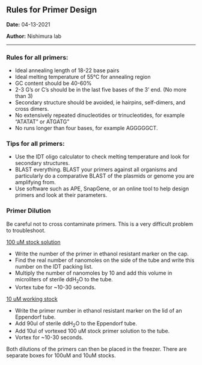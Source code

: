 ## Rules for Primer Design

**Date:** 04-13-2021

**Author:** Nishimura lab

--- 

### Rules for all primers:

- Ideal annealing length of 18-22 base pairs
- Ideal melting temperature of 55°C for annealing region
- GC content should be 40-60%
- 2-3 G’s or C’s should be in the last five bases of the 3’ end. (No more than 3)
- Secondary structure should be avoided, ie hairpins, self-dimers, and cross dimers.
- No extensively repeated dinucleotides or trinucleotides, for example “ATATAT” or ATGATG”
- No runs longer than four bases, for example AGGGGGCT.

### Tips for all primers:

- Use the IDT oligo calculator to check melting temperature and look for secondary structures.
- BLAST everything. BLAST your primers against all organisms and particularly do a comparative BLAST of the plasmids or genome you are amplifying from.
- Use software such as APE, SnapGene, or an online tool to help design primers and look at their parameters.

### Primer Dilution

Be careful not to cross contaminate primers. This is a very difficult problem to troubleshoot.

<ins>100 uM stock solution
- Write the number of the primer in ethanol resistant marker on the cap.
- Find the real number of nanomoles on the side of the tube and write this number on the IDT packing list.
- Multiply the number of nanomoles by 10 and add this volume in microliters of sterile ddH<sub>2</sub>O to the tube.
- Vortex tube for ~10-30 seconds.

<ins>10 uM working stock
- Write the primer number in ethanol resistant marker on the lid of an Eppendorf tube.
- Add 90ul of sterile ddH<sub>2</sub>O to the Eppendorf tube.
- Add 10ul of vortexed 100 uM stock primer solution to the tube.
- Vortex for ~10-30 seconds.

Both dilutions of the primers can then be placed in the freezer. There are separate boxes for 100uM and 10uM stocks.
